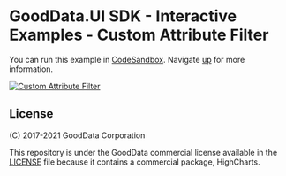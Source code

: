 # GoodData.UI SDK - Interactive Examples - Custom Attribute Filter

You can run this example in [CodeSandbox](https://codesandbox.io/s/github/gooddata/gooddata-ui-examples/tree/master/example-customattributefilter?file=/src/App/index.js). Navigate [up](https://github.com/gooddata/gooddata-ui-examples) for more information.

[![Custom Attribute Filter](/assets/example-localhost-customattributefilter.png)](https://codesandbox.io/s/github/gooddata/gooddata-ui-examples/tree/master/example-customattributefilter?file=/src/App/index.js)

## License

(C) 2017-2021 GoodData Corporation

This repository is under the GoodData commercial license available in the [LICENSE](LICENSE) file because it contains a commercial package, HighCharts.
